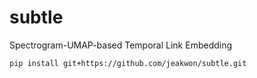 # subtle
Spectrogram-UMAP-based Temporal Link Embedding

```
pip install git+https://github.com/jeakwon/subtle.git
```
